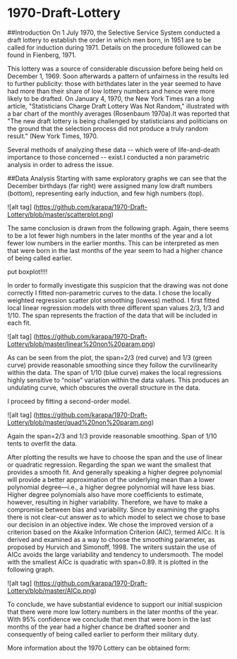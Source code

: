 # 1970-Draft-Lottery

##Introduction 
On 1 July 1970, the Selective Service System conducted a draft lottery to establish the order in which men born, in 1951 are to be called for induction during 1971. Details on the procedure followed can be found in Fienberg, 1971.

This lottery was a source of considerable discussion before being held on December 1, 1969. Soon afterwards a pattern of unfairness in the results led to further publicity: those with birthdates later in the year seemed to have had more than their share of low lottery numbers and hence were more likely to be drafted. On January 4, 1970, the New York Times ran a long article, "Statisticians Charge Draft Lottery Was Not Random," illustrated with a bar chart of the monthly averages (Rosenbaum 1970a).It was reported that "The new draft lottery is being challenged by statisticians and politicians on the ground that the selection process did not produce a truly random result." (New York Times, 1970. 

Several methods of analyzing these data -- which were of life-and-death importance to those concerned -- exist.I conducted a non parametric analysis in order to adress the issue. 

##Data Analysis
Starting with same exploratory graphs we can see that the December birthdays (far right) were assigned many low draft numbers (bottom), representing early induction, and few high numbers (top).

![alt tag] (https://github.com/karapa/1970-Draft-Lottery/blob/master/scatterplot.png)

The same conclusion is drawn from the following graph. Again, there seems to be a lot fewer high numbers in the later months of the year and a lot fewer low numbers in the earlier months. This can be interpreted as men that were born in the last months of the year seem to had a higher chance of being called earlier.

put boxplot!!!! 

In order to formally investigate this suspicion that the drawing was not done correctly I fitted non-parametric
curves to the data. I chose the locally weighted regression scatter plot smoothing (lowess) method.
I first fitted local linear regression models with three different span values 2/3, 1/3 and 1/10. The span
represents the fraction of the data that will be included in each fit. 

![alt tag] (https://github.com/karapa/1970-Draft-Lottery/blob/master/linear%20non%20param.png)

As can be seen from the plot, the span=2/3 (red curve) and 1/3 (green curve) provide reasonable smoothing
since they follow the curvilinearity within the data. The span of 1/10 (blue curve) makes the local regressions
highly sensitive to “noise” variation within the data values. This produces an undulating curve, which
obscures the overall structure in the data.

I proceed by fitting a second-order model. 

![alt tag] (https://github.com/karapa/1970-Draft-Lottery/blob/master/quad%20non%20param.png)

Again the span=2/3 and 1/3 provide reasonable smoothing. Span of 1/10 tents to overfit the data.

After plotting the results we have to choose the span and the use of linear or quadratic regression. Regarding
the span we want the smallest that provides a smooth fit. And generally speaking a higher degree polynomial
will provide a better approximation of the underlying mean than a lower polynomial degree—i.e., a higher
degree polynomial will have less bias. Higher degree polynomials also have more coefficients to estimate,
however, resulting in higher variability. Therefore, we have to make a compromise between bias and
variability. Since by examining the graphs there is not clear-cut answer as to which model to select we chose
to base our decision in an objective index. We chose the improved version of a criterion based on the Akaike
Information Criterion (AIC), termed AICc. It is derived and examined as a way to choose the smoothing
parameter, as proposed by Hurvich and Simonoff, 1998. The writers sustain the use of AICc avoids the large
variability and tendency to undersmooth.
The model with the smallest AICc is quadratic with span=0.89. It is plotted in the following graph.

![alt tag] (https://github.com/karapa/1970-Draft-Lottery/blob/master/AICp.png)

To conclude, we have substantial evidence to support our initial suspicion that there were more low lottery
numbers in the later months of the year. With 95% confidence we conclude that men that were born in the
last months of the year had a higher chance be drafted sooner and consequently of being called earlier to
perform their military duty.

More information about the 1970 Lottery can be obtained form: 
